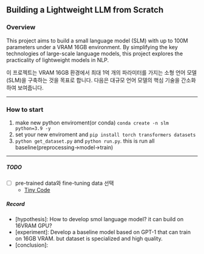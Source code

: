 ## **Building a Lightweight LLM from Scratch**

### **Overview**  
This project aims to build a small language model (SLM) with up to 100M parameters under a VRAM 16GB environment. By simplifying the key technologies of large-scale language models, this project explores the practicality of lightweight models in NLP.

이 프로젝트는 VRAM 16GB 환경에서 최대 1억 개의 파라미터를 가지는 소형 언어 모델(SLM)을 구축하는 것을 목표로 합니다. 다음은 대규모 언어 모델의 핵심 기술을 간소화하여 보여줍니다.

---

### How to start

1. make new python enviroment(or conda) `conda create -n slm python=3.9 -y`
2. set your new enviroment and `pip install torch transformers datasets`
3. `python get_dataset.py` and `python run.py`. this is run all baseline(preprocessing->model->train)

---

##### TODO

- [ ] pre-trained data와 fine-tuning data 선택
    - [Tiny Code](https://huggingface.co/datasets/nampdn-ai/tiny-codes)

##### Record

- [hypothesis]: How to develop smol language model? it can build on 16VRAM GPU?
- [experiment]: Develop a baseline model based on GPT-1 that can train on 16GB VRAM. but dataset is specialized and high quality. 
- [conclusion]: 
 

